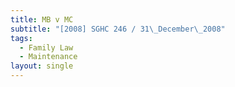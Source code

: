 ```yaml
---
title: MB v MC
subtitle: "[2008] SGHC 246 / 31\_December\_2008"
tags:
  - Family Law
  - Maintenance
layout: single
---
```


